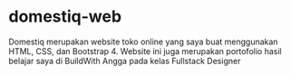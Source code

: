 # domestiq-web
Domestiq merupakan website toko online yang saya buat menggunakan HTML, CSS, dan Bootstrap 4. Website ini juga merupakan portofolio hasil belajar saya di BuildWith Angga pada kelas Fullstack Designer
